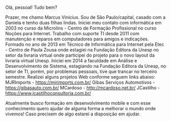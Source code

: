 Olá, pessoal! Tudo bem?

Prazer, me chamo Marcus Vinicius.
Sou de São Paulo/capital, casado com a Daniela e tenho duas filhas lindas. Iniciei meu contato com informática em 2003 no curso da Microlins - Centro de Formação Profissional no curso Noções para Internet. Trabalho com suporte TI desde 2011 com manutenção e reparos em computadores para amigos e indicações. Formado no ano de 2013 em Técnico de Informática para Internet pela Etec - Centro de Paula Zousa onde estagiei na Fundação Editora da Unesp no setor da livraria virtual onde participei do projeto para o novo layout da livraria virtual Unesp. Iniciei em 2014 a faculdade em Análise e Desenvolvimento de Sistema, estagiando na Fundação Editora da Unesp, no setor de TI, porém, por problemas pessoais, tive que trancar no terceiro semestre. Realizei alguns projetos Web conforme seguem links abaixo:
MJRImports - https://mjrimports.com.br/
Gibas Serviços Automotivos - https://gibasauto.com.br/
MCardoso - http://mcardoso.net.br/
JCastilho - https://www.jcastilhoconsultoria.com.br/

Atualmente busco formação em desenvolvimento mobile e com esse conhecimento quero ajudar de alguma forma a melhorar o mundo onde vivemos!
Caso precisem de algo estarei a disposição em ajudar.
